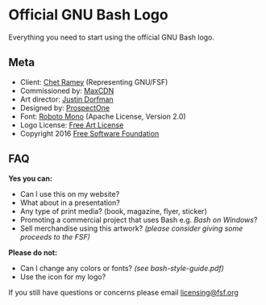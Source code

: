 # Official GNU Bash Logo
Everything you need to start using the official GNU Bash logo.

## Meta
* Client: [Chet Ramey](http://tiswww.case.edu/php/chet/) (Representing GNU/FSF)
* Commissioned by: [MaxCDN](https://www.maxcdn.com)
* Art director: [Justin Dorfman](https://github.com/jdorfman)
* Designed by: [ProspectOne](https://prospectone.io)
* Font: [Roboto Mono](https://github.com/google/roboto/) (Apache License, Version 2.0)
* Logo License: [Free Art License](http://artlibre.org/licence/lal/en/)
* Copyright 2016 [Free Software Foundation](https://www.fsf.org/)

## FAQ
**Yes you can:**
* Can I use this on my website?
* What about in a presentation?
* Any type of print media? (book, magazine, flyer, sticker)
* Promoting a commercial project that uses Bash e.g. _Bash on Windows_?
* Sell merchandise using this artwork? _(please consider giving some proceeds to the FSF)_

**Please do not:**
* Can I change any colors or fonts? _(see bash-style-guide.pdf)_
* Use the icon for my logo?

If you still have questions or concerns please email [licensing@fsf.org](http://www.fsf.org/about/contact/email)
